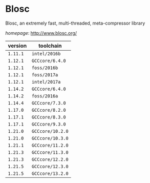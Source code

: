# Blosc

Blosc, an extremely fast, multi-threaded, meta-compressor library

*homepage*: <http://www.blosc.org/>

version | toolchain
--------|----------
``1.11.1`` | ``intel/2016b``
``1.12.1`` | ``GCCcore/6.4.0``
``1.12.1`` | ``foss/2016b``
``1.12.1`` | ``foss/2017a``
``1.12.1`` | ``intel/2017a``
``1.14.2`` | ``GCCcore/6.4.0``
``1.14.2`` | ``foss/2016a``
``1.14.4`` | ``GCCcore/7.3.0``
``1.17.0`` | ``GCCcore/8.2.0``
``1.17.1`` | ``GCCcore/8.3.0``
``1.17.1`` | ``GCCcore/9.3.0``
``1.21.0`` | ``GCCcore/10.2.0``
``1.21.0`` | ``GCCcore/10.3.0``
``1.21.1`` | ``GCCcore/11.2.0``
``1.21.3`` | ``GCCcore/11.3.0``
``1.21.3`` | ``GCCcore/12.2.0``
``1.21.5`` | ``GCCcore/12.3.0``
``1.21.5`` | ``GCCcore/13.2.0``
